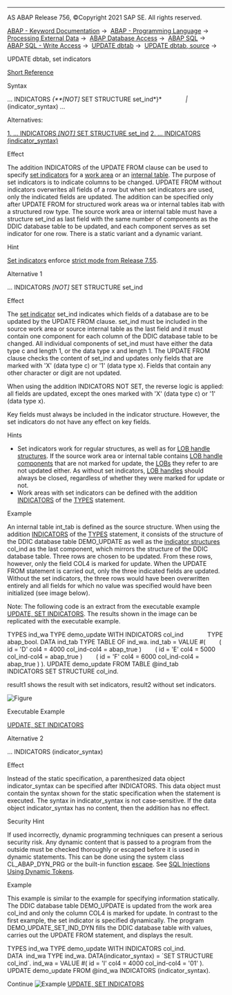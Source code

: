  

* * *

AS ABAP Release 756, ©Copyright 2021 SAP SE. All rights reserved.

[ABAP - Keyword Documentation](https://help.sap.com/doc/abapdocu_756_index_htm/7.56/en-US/abenabap.htm) →  [ABAP - Programming Language](https://help.sap.com/doc/abapdocu_756_index_htm/7.56/en-US/abenabap_reference.htm) →  [Processing External Data](https://help.sap.com/doc/abapdocu_756_index_htm/7.56/en-US/abenabap_language_external_data.htm) →  [ABAP Database Access](https://help.sap.com/doc/abapdocu_756_index_htm/7.56/en-US/abendb_access.htm) →  [ABAP SQL](https://help.sap.com/doc/abapdocu_756_index_htm/7.56/en-US/abenabap_sql.htm) →  [ABAP SQL - Write Access](https://help.sap.com/doc/abapdocu_756_index_htm/7.56/en-US/abenabap_sql_writing.htm) →  [UPDATE dbtab](https://help.sap.com/doc/abapdocu_756_index_htm/7.56/en-US/abapupdate.htm) →  [UPDATE dbtab, source](https://help.sap.com/doc/abapdocu_756_index_htm/7.56/en-US/abapupdate_source.htm) → 

UPDATE dbtab, set indicators

[Short Reference](https://help.sap.com/doc/abapdocu_756_index_htm/7.56/en-US/abapupdate_shortref.htm)

Syntax

... INDICATORS *{**\[*NOT*\]* SET STRUCTURE set\_ind*}*
             *|* (indicator\_syntax) ...

Alternatives:

[1\. ... INDICATORS *\[*NOT*\]* SET STRUCTURE set\_ind](#!ABAP_ALTERNATIVE_1@1@)
[2\. ... INDICATORS (indicator\_syntax)](#!ABAP_ALTERNATIVE_2@2@)

Effect

The addition INDICATORS of the UPDATE FROM clause can be used to specify [set indicators](https://help.sap.com/doc/abapdocu_756_index_htm/7.56/en-US/abenset_indicator_glosry.htm "Glossary Entry") for a [work area](https://help.sap.com/doc/abapdocu_756_index_htm/7.56/en-US/abenwork_area_glosry.htm "Glossary Entry") or an [internal table](https://help.sap.com/doc/abapdocu_756_index_htm/7.56/en-US/abeninternal_table_glosry.htm "Glossary Entry"). The purpose of set indicators is to indicate columns to be changed. UPDATE FROM without indicators overwrites all fields of a row but when set indicators are used, only the indicated fields are updated. The addition can be specified only after UPDATE FROM for structured work areas wa or internal tables itab with a structured row type. The source work area or internal table must have a structure set\_ind as last field with the same number of components as the DDIC database table to be updated, and each component serves as set indicator for one row. There is a static variant and a dynamic variant.

Hint

[Set indicators](https://help.sap.com/doc/abapdocu_756_index_htm/7.56/en-US/abenset_indicator_glosry.htm "Glossary Entry") enforce [strict mode from Release 7.55](https://help.sap.com/doc/abapdocu_756_index_htm/7.56/en-US/abenabap_sql_strictmode_755.htm).

Alternative 1   

... INDICATORS *\[*NOT*\]* SET STRUCTURE set\_ind

Effect

The [set indicator](https://help.sap.com/doc/abapdocu_756_index_htm/7.56/en-US/abenset_indicator_glosry.htm "Glossary Entry") set\_ind indicates which fields of a database are to be updated by the UPDATE FROM clause. set\_ind must be included in the source work area or source internal table as the last field and it must contain one component for each column of the DDIC database table to be changed. All individual components of set\_ind must have either the data type c and length 1, or the data type x and length 1. The UPDATE FROM clause checks the content of set\_ind and updates only fields that are marked with 'X' (data type c) or '1' (data type x). Fields that contain any other character or digit are not updated.

When using the addition INDICATORS NOT SET, the reverse logic is applied: all fields are updated, except the ones marked with 'X' (data type c) or '1' (data type x).

Key fields must always be included in the indicator structure. However, the set indicators do not have any effect on key fields.

Hints

-   Set indicators work for regular structures, as well as for [LOB handle structures](https://help.sap.com/doc/abapdocu_756_index_htm/7.56/en-US/abenlob_handle_structure_glosry.htm "Glossary Entry"). If the source work area or internal table contains [LOB handle components](https://help.sap.com/doc/abapdocu_756_index_htm/7.56/en-US/abenlob_handle_component_glosry.htm "Glossary Entry") that are not marked for update, the [LOBs](https://help.sap.com/doc/abapdocu_756_index_htm/7.56/en-US/abenlob_glosry.htm "Glossary Entry") they refer to are not updated either. As without set indicators, [LOB handles](https://help.sap.com/doc/abapdocu_756_index_htm/7.56/en-US/abenlob_handle_glosry.htm "Glossary Entry") should always be closed, regardless of whether they were marked for update or not.
-   Work areas with set indicators can be defined with the addition [INDICATORS](https://help.sap.com/doc/abapdocu_756_index_htm/7.56/en-US/abaptypes_indicators.htm) of the [TYPES](https://help.sap.com/doc/abapdocu_756_index_htm/7.56/en-US/abaptypes.htm) statement.

Example

An internal table int\_tab is defined as the source structure. When using the addition [INDICATORS](https://help.sap.com/doc/abapdocu_756_index_htm/7.56/en-US/abaptypes_indicators.htm) of the [TYPES](https://help.sap.com/doc/abapdocu_756_index_htm/7.56/en-US/abaptypes.htm) statement, it consists of the structure of the DDIC database table DEMO\_UPDATE as well as the [indicator structures](https://help.sap.com/doc/abapdocu_756_index_htm/7.56/en-US/abenindicator_structure_glosry.htm "Glossary Entry") col\_ind as the last component, which mirrors the structure of the DDIC database table. Three rows are chosen to be updated. From these rows, however, only the field COL4 is marked for update. When the UPDATE FROM statement is carried out, only the three indicated fields are updated. Without the set indicators, the three rows would have been overwritten entirely and all fields for which no value was specified would have been initialized (see image below).

Note: The following code is an extract from the executable example [UPDATE, SET INDICATORS](https://help.sap.com/doc/abapdocu_756_index_htm/7.56/en-US/abenupdate_set_indicators_abexa.htm). The results shown in the image can be replicated with the executable example.

TYPES ind\_wa TYPE demo\_update WITH INDICATORS col\_ind
             TYPE abap\_bool.
DATA ind\_tab TYPE TABLE OF ind\_wa.
ind\_tab = VALUE #(
       ( id = 'D' col4 = 4000 col\_ind-col4 = abap\_true )
       ( id = 'E' col4 = 5000 col\_ind-col4 = abap\_true )
       ( id = 'F' col4 = 6000 col\_ind-col4 = abap\_true ) ).
UPDATE demo\_update FROM TABLE @ind\_tab
                   INDICATORS SET STRUCTURE col\_ind.

result1 shows the result with set indicators, result2 without set indicators.

![Figure](bdoc_set_indicators.png)

Executable Example

[UPDATE, SET INDICATORS](https://help.sap.com/doc/abapdocu_756_index_htm/7.56/en-US/abenupdate_set_indicators_abexa.htm)

Alternative 2   

... INDICATORS (indicator\_syntax)

Effect

Instead of the static specification, a parenthesized data object indicator\_syntax can be specified after INDICATORS. This data object must contain the syntax shown for the static specification when the statement is executed. The syntax in indicator\_syntax is not case-sensitive. If the data object indicator\_syntax has no content, then the addition has no effect.

Security Hint

If used incorrectly, dynamic programming techniques can present a serious security risk. Any dynamic content that is passed to a program from the outside must be checked thoroughly or escaped before it is used in dynamic statements. This can be done using the system class CL\_ABAP\_DYN\_PRG or the built-in function [escape](https://help.sap.com/doc/abapdocu_756_index_htm/7.56/en-US/abenescape_functions.htm). See [SQL Injections Using Dynamic Tokens](https://help.sap.com/doc/abapdocu_756_index_htm/7.56/en-US/abensql_inj_dyn_tokens_scrty.htm).

Example

This example is similar to the example for specifying information statically. The DDIC database table DEMO\_UPDATE is updated from the work area col\_ind and only the column COL4 is marked for update. In contrast to the first example, the set indicator is specified dynamically. The program DEMO\_UPDATE\_SET\_IND\_DYN fills the DDIC database table with values, carries out the UPDATE FROM statement, and displays the result.

TYPES ind\_wa TYPE demo\_update WITH INDICATORS col\_ind.
DATA  ind\_wa TYPE ind\_wa.
DATA(indicator\_syntax) = \`SET STRUCTURE col\_ind\`.
ind\_wa = VALUE #( id = 'I' col4 = 4000 col\_ind-col4 = '01' ).
UPDATE demo\_update FROM @ind\_wa INDICATORS (indicator\_syntax).

Continue
![Example](exa.gif "Example") [UPDATE, SET INDICATORS](https://help.sap.com/doc/abapdocu_756_index_htm/7.56/en-US/abenupdate_set_indicators_abexa.htm)
